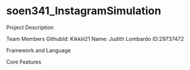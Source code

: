# soen341_InstagramSimulation

Project Description

Team Members
GithubId: Kikkiii21 Name: Judith Lombardo ID:29737472

Framework and Language

Core Features
